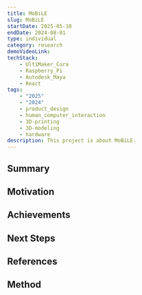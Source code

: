 ```yaml
---
title: MoBiLE
slug: MoBiLE
startDate: 2025-05-10
endDate: 2024-08-01
type: individual
category: research
demoVideoLink:
techStack:
    - UltiMaker_Cura
    - Raspberry_Pi
    - Autodesk_Maya
    - React
tags:
    - "2025"
    - "2024"
    - product_design
    - human_computer_interaction
    - 3D-printing
    - 3D-modeling
    - hardware
description: This project is about MoBiLE.
---
```


## Summary

## Motivation

## Achievements

## Next Steps

## References

## Method
